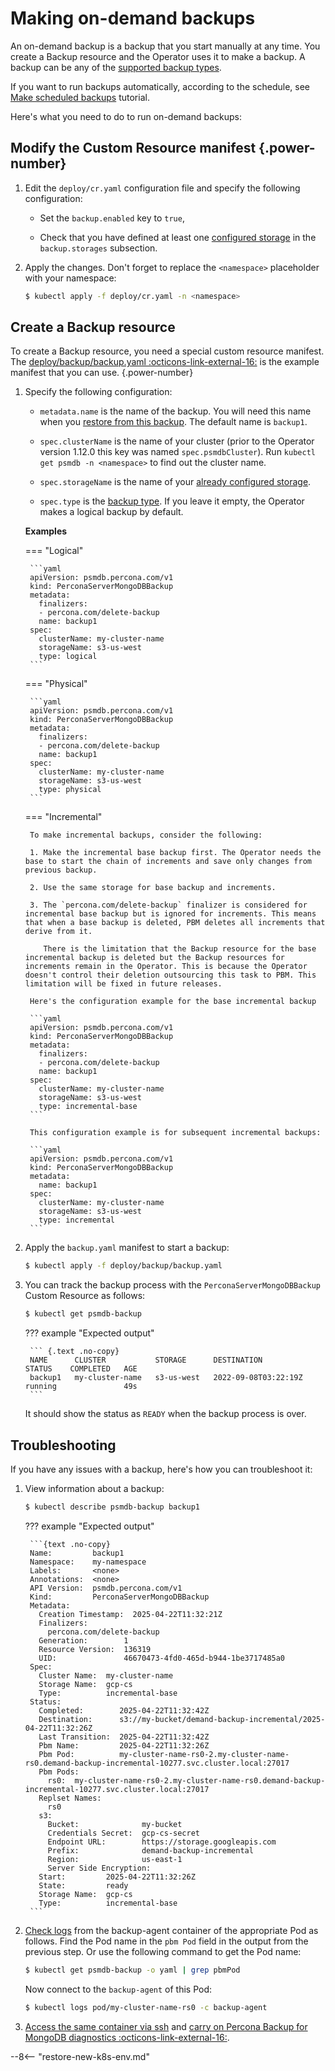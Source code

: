 # Making on-demand backups

An on-demand backup is a backup that you start manually at any time. You create a Backup resource and the Operator uses it to make a backup. A backup can be any of the [supported backup types](backups.md#backup-types).

If you want to run backups automatically, according to the schedule, see [Make scheduled backups](backups-scheduled.md) tutorial.

Here's what you need to do to run on-demand backups:

## Modify the Custom Resource manifest {.power-number}

1. Edit the `deploy/cr.yaml` configuration file and specify the following configuration: 

    * Set the `backup.enabled` key to `true`,

    * Check that you have defined at least one [configured storage](backups-storage.md) in the `backup.storages` subsection.

2. Apply the changes. Don't forget to replace the `<namespace>` placeholder with your namespace:

    ```{.bash data-prompt="$" }
    $ kubectl apply -f deploy/cr.yaml -n <namespace>
    ```

## Create a Backup resource 

To create a Backup resource, you need a special custom resource manifest. The [deploy/backup/backup.yaml :octicons-link-external-16:](https://github.com/percona/percona-server-mongodb-operator/blob/main/deploy/backup/backup.yaml) is the example manifest that you can use.
{.power-number}

1. Specify the following configuration:

    * `metadata.name` is the name of the backup. You will need this name when you [restore from this backup](backups-restore.md). The default name is `backup1`.

    * `spec.clusterName` is the name of your cluster (prior to
        the Operator version 1.12.0 this key was named `spec.psmdbCluster`). Run `kubectl get psmdb -n <namespace>` to find out the cluster name.

    * `spec.storageName` is the name of your [already configured storage](backups-storage.md).

    * `spec.type` is the [backup type](backups.md#backup-types). If you leave it empty, the Operator makes a logical backup by default.

    **Examples**

    === "Logical"
   
        ```yaml
        apiVersion: psmdb.percona.com/v1
        kind: PerconaServerMongoDBBackup
        metadata:
          finalizers:
          - percona.com/delete-backup
          name: backup1
        spec:
          clusterName: my-cluster-name
          storageName: s3-us-west
          type: logical
        ```

    === "Physical"
    
        ```yaml
        apiVersion: psmdb.percona.com/v1
        kind: PerconaServerMongoDBBackup
        metadata:
          finalizers:
          - percona.com/delete-backup
          name: backup1
        spec:
          clusterName: my-cluster-name
          storageName: s3-us-west
          type: physical
        ```

    === "Incremental"

        To make incremental backups, consider the following:

        1. Make the incremental base backup first. The Operator needs the base to start the chain of increments and save only changes from previous backup. 

        2. Use the same storage for base backup and increments. 

        3. The `percona.com/delete-backup` finalizer is considered for incremental base backup but is ignored for increments. This means that when a base backup is deleted, PBM deletes all increments that derive from it.

           There is the limitation that the Backup resource for the base incremental backup is deleted but the Backup resources for increments remain in the Operator. This is because the Operator doesn't control their deletion outsourcing this task to PBM. This limitation will be fixed in future releases.

        Here's the configuration example for the base incremental backup
    
        ```yaml
        apiVersion: psmdb.percona.com/v1
        kind: PerconaServerMongoDBBackup
        metadata:
          finalizers:
          - percona.com/delete-backup
          name: backup1
        spec:
          clusterName: my-cluster-name
          storageName: s3-us-west
          type: incremental-base
        ```

        This configuration example is for subsequent incremental backups:

        ```yaml
        apiVersion: psmdb.percona.com/v1
        kind: PerconaServerMongoDBBackup
        metadata:
          name: backup1
        spec:
          clusterName: my-cluster-name
          storageName: s3-us-west
          type: incremental
        ```


2. Apply the `backup.yaml` manifest to start a backup:

    ``` {.bash data-prompt="$" }
    $ kubectl apply -f deploy/backup/backup.yaml
    ```

3. You can track the backup process with the `PerconaServerMongoDBBackup` Custom Resource as follows:

    ``` {.bash data-prompt="$" }
    $ kubectl get psmdb-backup
    ```
    
    ??? example "Expected output"

        ``` {.text .no-copy}
        NAME      CLUSTER           STORAGE      DESTINATION            STATUS    COMPLETED   AGE
        backup1   my-cluster-name   s3-us-west   2022-09-08T03:22:19Z   running               49s
        ```

    It should show the status as `READY` when the backup process is over.

## Troubleshooting
    
If you have any issues with a backup, here's how you can troubleshoot it:

1. View information about a backup:

    ``` {.bash data-prompt="$" }
    $ kubectl describe psmdb-backup backup1
    ```

    ??? example "Expected output"

        ```{text .no-copy}
        Name:         backup1
        Namespace:    my-namespace
        Labels:       <none>
        Annotations:  <none>
        API Version:  psmdb.percona.com/v1
        Kind:         PerconaServerMongoDBBackup
        Metadata:
          Creation Timestamp:  2025-04-22T11:32:21Z
          Finalizers:
            percona.com/delete-backup
          Generation:        1
          Resource Version:  136319
          UID:               46670473-4fd0-465d-b944-1be3717485a0
        Spec:
          Cluster Name:  my-cluster-name
          Storage Name:  gcp-cs
          Type:          incremental-base
        Status:
          Completed:        2025-04-22T11:32:42Z
          Destination:      s3://my-bucket/demand-backup-incremental/2025-04-22T11:32:26Z
          Last Transition:  2025-04-22T11:32:42Z
          Pbm Name:         2025-04-22T11:32:26Z
          Pbm Pod:          my-cluster-name-rs0-2.my-cluster-name-rs0.demand-backup-incremental-10277.svc.cluster.local:27017
          Pbm Pods:
            rs0:  my-cluster-name-rs0-2.my-cluster-name-rs0.demand-backup-incremental-10277.svc.cluster.local:27017
          Replset Names:
            rs0
          s3:
            Bucket:              my-bucket
            Credentials Secret:  gcp-cs-secret
            Endpoint URL:        https://storage.googleapis.com
            Prefix:              demand-backup-incremental
            Region:              us-east-1
            Server Side Encryption:
          Start:         2025-04-22T11:32:26Z
          State:         ready
          Storage Name:  gcp-cs
          Type:          incremental-base
        ```

2. [Check logs](debug-logs.md) from the backup-agent container of the appropriate Pod as follows. Find the Pod name in the `pbm Pod` field in the output from the previous step. Or use the following command to get the Pod name:

    ```{.bash data-prompt="$" }
    $ kubectl get psmdb-backup -o yaml | grep pbmPod
    ```

    Now connect to the `backup-agent` of this Pod:
    
    ```{.bash data-prompt="$" }
    $ kubectl logs pod/my-cluster-name-rs0 -c backup-agent
    ```
    
3. [Access the same container via ssh](debug-shell.md) and [carry on Percona Backup for MongoDB diagnostics  :octicons-link-external-16:](https://docs.percona.com/percona-backup-mongodb/troubleshoot/troubleshooting.html). 
    
--8<-- "restore-new-k8s-env.md"